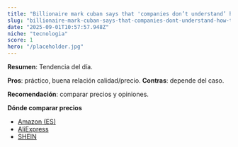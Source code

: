 ```yaml
---
title: "Billionaire mark cuban says that 'companies don’t understand’ how to implement ai right now—and that's an opportunity for gen z coming out of school"
slug: "billionaire-mark-cuban-says-that-companies-dont-understand-how-to-implement-ai-r"
date: "2025-09-01T10:57:57.948Z"
niche: "tecnologia"
score: 1
hero: "/placeholder.jpg"
---
```


**Resumen**: Tendencia del día.

**Pros**: práctico, buena relación calidad/precio. **Contras**: depende del caso.

**Recomendación**: comparar precios y opiniones.

**Dónde comparar precios**
- [Amazon (ES)](https://www.amazon.es/s?k=Billionaire+mark+cuban+says+that+%27companies+don%E2%80%99t+understand%E2%80%99+how+to+implement+ai+right+now%E2%80%94and+that%27s+an+opportunity+for+gen+z+coming+out+of+school&tag=teknovashop25-21)
- [AliExpress](https://www.aliexpress.com/wholesale?SearchText=Billionaire+mark+cuban+says+that+%27companies+don%E2%80%99t+understand%E2%80%99+how+to+implement+ai+right+now%E2%80%94and+that%27s+an+opportunity+for+gen+z+coming+out+of+school)
- [SHEIN](https://www.shein.com/pdsearch?q=Billionaire+mark+cuban+says+that+%27companies+don%E2%80%99t+understand%E2%80%99+how+to+implement+ai+right+now%E2%80%94and+that%27s+an+opportunity+for+gen+z+coming+out+of+school)
